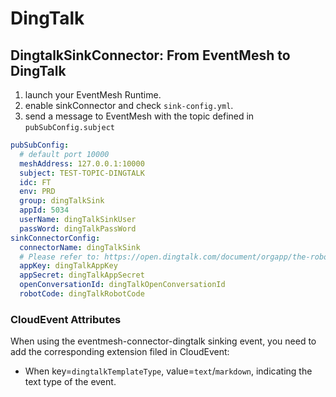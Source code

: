 # DingTalk

## DingtalkSinkConnector: From EventMesh to DingTalk

1. launch your EventMesh Runtime.
2. enable sinkConnector and check `sink-config.yml`.
3. send a message to EventMesh with the topic defined in `pubSubConfig.subject`

```yaml
pubSubConfig:
  # default port 10000
  meshAddress: 127.0.0.1:10000
  subject: TEST-TOPIC-DINGTALK
  idc: FT
  env: PRD
  group: dingTalkSink
  appId: 5034
  userName: dingTalkSinkUser
  passWord: dingTalkPassWord
sinkConnectorConfig:
  connectorName: dingTalkSink
  # Please refer to: https://open.dingtalk.com/document/orgapp/the-robot-sends-a-group-message
  appKey: dingTalkAppKey
  appSecret: dingTalkAppSecret
  openConversationId: dingTalkOpenConversationId
  robotCode: dingTalkRobotCode
```

### CloudEvent Attributes

When using the eventmesh-connector-dingtalk sinking event, you need to add the corresponding extension filed in CloudEvent:

- When key=`dingtalkTemplateType`, value=`text`/`markdown`, indicating the text type of the event.